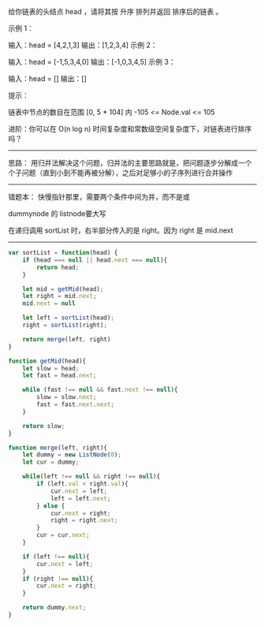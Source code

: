 给你链表的头结点 head ，请将其按 升序 排列并返回 排序后的链表 。

 

示例 1：


输入：head = [4,2,1,3]
输出：[1,2,3,4]
示例 2：


输入：head = [-1,5,3,4,0]
输出：[-1,0,3,4,5]
示例 3：

输入：head = []
输出：[]
 

提示：

链表中节点的数目在范围 [0, 5 * 104] 内
-105 <= Node.val <= 105
 

进阶：你可以在 O(n log n) 时间复杂度和常数级空间复杂度下，对链表进行排序吗？

---

思路：
用归并法解决这个问题，归并法的主要思路就是，把问题逐步分解成一个个子问题（直到小到不能再被分解），之后对足够小的子序列进行合并操作

---

错题本：
快慢指针那里，需要两个条件中间为并，而不是或

dummynode 的 listnode要大写

在递归调用 sortList 时，右半部分传入的是 right。因为 right 是 mid.next

---
```js
var sortList = function(head) {
    if (head === null || head.next === null){
        return head;
    }

    let mid = getMid(head);
    let right = mid.next;
    mid.next = null

    let left = sortList(head);
    right = sortList(right);

    return merge(left, right)
}

function getMid(head){
    let slow = head;
    let fast = head.next;

    while (fast !== null && fast.next !== null){
        slow = slow.next;
        fast = fast.next.next;
    }

    return slow;
}

function merge(left, right){
    let dummy = new ListNode(0);
    let cur = dummy;

    while(left !== null && right !== null){
        if (left.val < right.val){
            cur.next = left;
            left = left.next;
        } else {
            cur.next = right;
            right = right.next;
        }
        cur = cur.next;
    }

    if (left !== null){
        cur.next = left;
    }
    if (right !== null){
        cur.next = right;
    }

    return dummy.next;
}

